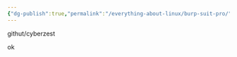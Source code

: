 ```yaml
---
{"dg-publish":true,"permalink":"/everything-about-linux/burp-suit-pro/","dgPassFrontmatter":true,"noteIcon":""}
---
```




githut/cyberzest

ok